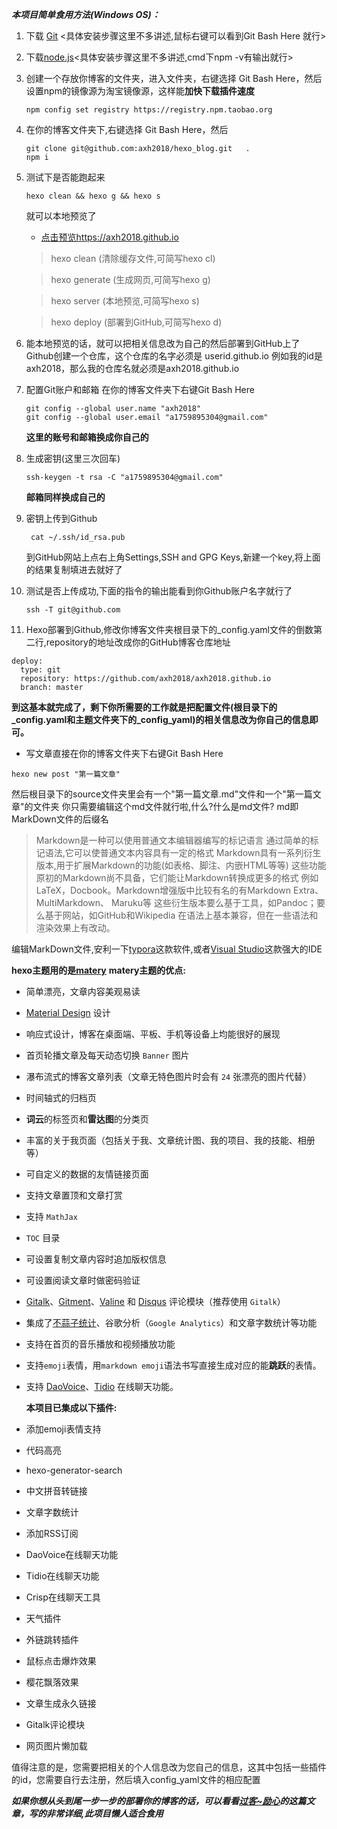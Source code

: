 

***本项目简单食用方法(Windows OS)：***

1. 下载 <a href="https://git-scm.com/downloads">Git</a> <具体安装步骤这里不多讲述,鼠标右键可以看到Git Bash Here 就行>

2. 下载<a href="https://nodejs.org/en/download/">node.js</a><具体安装步骤这里不多讲述,cmd下npm -v有输出就行>

3. 创建一个存放你博客的文件夹，进入文件夹，右键选择 Git Bash Here，然后设置npm的镜像源为淘宝镜像源，这样能**加快下载插件速度**

   ```shell
   npm config set registry https://registry.npm.taobao.org
   ```

4. 在你的博客文件夹下,右键选择 Git Bash Here，然后

   ```shell
   git clone git@github.com:axh2018/hexo_blog.git   .
   npm i
   ```

5. 测试下是否能跑起来

   ```shell
   hexo clean && hexo g && hexo s
   ```

   就可以本地预览了 

   * <a href="https://axh2018.github.io/">点击预览https://axh2018.github.io</a>

   > hexo  clean (清除缓存文件,可简写hexo cl)

   > hexo generate (生成网页,可简写hexo g)

   > hexo server (本地预览,可简写hexo s)

   > hexo deploy (部署到GitHub,可简写hexo d)


6. 能本地预览的话，就可以把相关信息改为自己的然后部署到GitHub上了
   Github创建一个仓库，这个仓库的名字必须是 userid.github.io 
   例如我的id是axh2018，那么我的仓库名就必须是axh2018.github.io 
   
7.  配置Git账户和邮箱
    在你的博客文件夹下右键Git Bash Here
    
    ```shell script
    git config --global user.name "axh2018" 
    git config --global user.email "a1759895304@gmail.com"
    ```
    **这里的账号和邮箱换成你自己的**
    
8. 生成密钥(这里三次回车)
    
    ```shell
    ssh-keygen -t rsa -C "a1759895304@gmail.com"
    ```
    
    **邮箱同样换成自己的**
    
9. 密钥上传到Github
   ````shell script
    cat ~/.ssh/id_rsa.pub
   ````
    到GitHub网站上点右上角Settings,SSH and GPG Keys,新建一个key,将上面的结果复制填进去就好了

10. 测试是否上传成功,下面的指令的输出能看到你Github账户名字就行了
    ````shell script
    ssh -T git@github.com
    ````

11. Hexo部署到Github,修改你博客文件夹根目录下的_config.yaml文件的倒数第二行,repository的地址改成你的GitHub博客仓库地址
````shell script
deploy:
  type: git
  repository: https://github.com/axh2018/axh2018.github.io
  branch: master
````
**到这基本就完成了，剩下你所需要的工作就是把配置文件(根目录下的_config.yaml和主题文件夹下的_config_yaml)的相关信息改为你自己的信息即可。**

* 写文章直接在你的博客文件夹下右键Git Bash Here
````shell script
hexo new post "第一篇文章"
````
然后根目录下的source文件夹里会有一个"第一篇文章.md"文件和一个"第一篇文章"的文件夹
你只需要编辑这个md文件就行啦,什么?什么是md文件?
md即MarkDown文件的后缀名
>Markdown是一种可以使用普通文本编辑器编写的标记语言
>通过简单的标记语法,它可以使普通文本内容具有一定的格式
>Markdown具有一系列衍生版本,用于扩展Markdown的功能(如表格、脚注、内嵌HTML等等)
>这些功能原初的Markdown尚不具备，它们能让Markdown转换成更多的格式
>例如LaTeX，Docbook。Markdown增强版中比较有名的有Markdown Extra、MultiMarkdown、 Maruku等
>这些衍生版本要么基于工具，如Pandoc；要么基于网站，如GitHub和Wikipedia
>在语法上基本兼容，但在一些语法和渲染效果上有改动。

编辑MarkDown文件,安利一下<a href="https://typora.io/">typora</a>这款软件,或者<a href="https://visualstudio.microsoft.com/zh-hans/?rr=https%3A%2F%2Fcn.bing.com%2F">Visual Studio</a>这款强大的IDE

   **hexo主题用的是[matery]( https://github.com/blinkfox/hexo-theme-matery )**
   **matery主题的优点:**

- 简单漂亮，文章内容美观易读
- [Material Design](https://material.io/) 设计
- 响应式设计，博客在桌面端、平板、手机等设备上均能很好的展现
- 首页轮播文章及每天动态切换 `Banner` 图片
- 瀑布流式的博客文章列表（文章无特色图片时会有 `24` 张漂亮的图片代替）
- 时间轴式的归档页
- **词云**的标签页和**雷达图**的分类页
- 丰富的关于我页面（包括关于我、文章统计图、我的项目、我的技能、相册等）
- 可自定义的数据的友情链接页面
- 支持文章置顶和文章打赏
- 支持 `MathJax`
- `TOC` 目录
- 可设置复制文章内容时追加版权信息
- 可设置阅读文章时做密码验证
- [Gitalk](https://gitalk.github.io/)、[Gitment](https://imsun.github.io/gitment/)、[Valine](https://valine.js.org/) 和 [Disqus](https://disqus.com/) 评论模块（推荐使用 `Gitalk`）
- 集成了[不蒜子统计](http://busuanzi.ibruce.info/)、谷歌分析（`Google Analytics`）和文章字数统计等功能
- 支持在首页的音乐播放和视频播放功能
- 支持`emoji`表情，用`markdown emoji`语法书写直接生成对应的能**跳跃**的表情。
- 支持 [DaoVoice](http://www.daovoice.io/)、[Tidio](https://www.tidio.com/) 在线聊天功能。

  **本项目已集成以下插件:**

- 添加emoji表情支持
- 代码高亮
- hexo-generator-search
- 中文拼音转链接
- 文章字数统计
- 添加RSS订阅
- DaoVoice在线聊天功能
- Tidio在线聊天功能
- Crisp在线聊天工具
- 天气插件
- 外链跳转插件
- 鼠标点击爆炸效果
- 樱花飘落效果
- 文章生成永久链接
- Gitalk评论模块
- 网页图片懒加载

值得注意的是，您需要把相关的个人信息改为您自己的信息，这其中包括一些插件的id，您需要自行去注册，然后填入config_yaml文件的相应配置



***如果你想从头到尾一步一步的部署你的博客的话，可以看看<a href="https://yafine-blog.cn/posts/4ab2.html">过客~励心</a>的这篇文章，写的非常详细,此项目懒人适合食用***